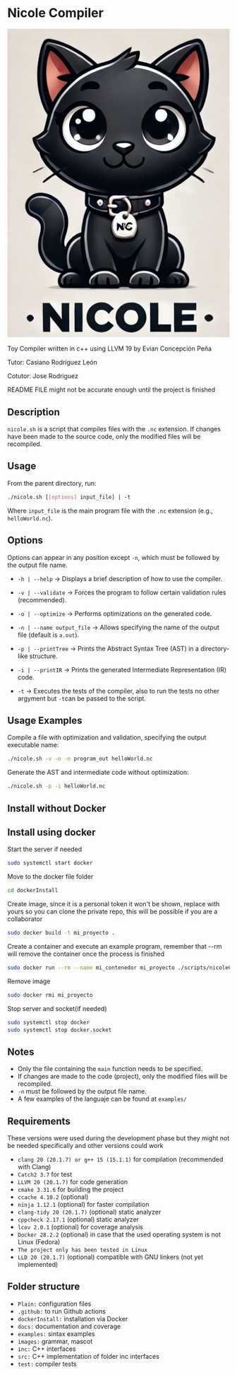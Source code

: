 # Nicole Compiler

![mascot](images/image.png)

Toy Compiler written in c++ using LLVM 19 by Evian Concepción Peña

Tutor: Casiano Rodríguez León

Cotutor: Jose Rodriguez

README FILE might not be accurate enough until the project is finished

## Description
`nicole.sh` is a script that compiles files with the `.nc` extension. If changes have been made to the source code, only the modified files will be recompiled.

## Usage
From the parent directory, run:
```sh
./nicole.sh [[options] input_file] | -t
```
Where `input_file` is the main program file with the `.nc` extension (e.g., `helloWorld.nc`).

## Options
Options can appear in any position except `-n`, which must be followed by the output file name.

- `-h | --help` → Displays a brief description of how to use the compiler.
- `-v | --validate` → Forces the program to follow certain validation rules (recommended).
- `-o | --optimize` → Performs optimizations on the generated code.
- `-n | --name output_file` → Allows specifying the name of the output file (default is `a.out`).
- `-p | --printTree` → Prints the Abstract Syntax Tree (AST) in a directory-like structure.
- `-i | --printIR` → Prints the generated Intermediate Representation (IR) code.

- `-t` → Executes the tests of the compiler, also to run the tests no other argyment but `-t`can be passed to the script.

## Usage Examples
Compile a file with optimization and validation, specifying the output executable name:
```sh
./nicole.sh -v -o -n program_out helloWorld.nc
```

Generate the AST and intermediate code without optimization:
```sh
./nicole.sh -p -i helloWorld.nc
```

## Install without Docker

## Install using docker
Start the server if needed
```sh
sudo systemctl start docker
```

Move to the docker file folder
```sh
cd dockerInstall
```

Create image, since it is a personal token it won't be shown, replace with yours so you can clone the private repo, this will be possible if you are a collaborator
```sh
sudo docker build -t mi_proyecto .
```

Create a container and execute an example program, remember that --rm will remove the container once the process is finished
```sh
sudo docker run --rm --name mi_contenedor mi_proyecto ./scripts/nicoleCompileAndRun.sh examples/aa.nc -p
```

Remove image
```sh
sudo docker rmi mi_proyecto
```

Stop server and socket(if needed)
```sh
sudo systemctl stop docker
sudo systemctl stop docker.socket
```

## Notes
- Only the file containing the `main` function needs to be specified.
- If changes are made to the code (project), only the modified files will be recompiled.
- `-n` must be followed by the output file name.
- A few examples of the languaje can be found at `examples/`

## Requirements
These versions were used during the development phase but they might not be needed specifically and other versions could work
- `clang 20 (20.1.7) or g++ 15 (15.1.1)` for compilation (recommended with Clang)
- `Catch2 3.7` for test
- `LLVM 20 (20.1.7)` for code generation
- `cmake 3.31.6` for building the project
- `ccache 4.10.2` (optional)
- `ninja 1.12.1` (optional) for faster compilation
- `clang-tidy 20 (20.1.7)` (optional) static analyzer
- `cppcheck 2.17.1` (optional) static analyzer
- `lcov 2.0.1` (optional) for coverage analysis
- `Docker 28.2.2` (optional) in case that the used operating system is not Linux (Fedora)
- `The project only has been tested in Linux`
- `LLD 20 (20.1.7)` (optional) compatible with GNU linkers (not yet implemented)

## Folder structure

- `Plain:` configuration files
- `.github:` to run Github actions
- `dockerInstall:` installation via Docker
- `docs:` documentation and coverage
- `examples:` sintax examples
- `images:` grammar, mascot
- `inc:` C++ interfaces
- `src:` C++ implementation of folder inc interfaces
- `test:` compiler tests